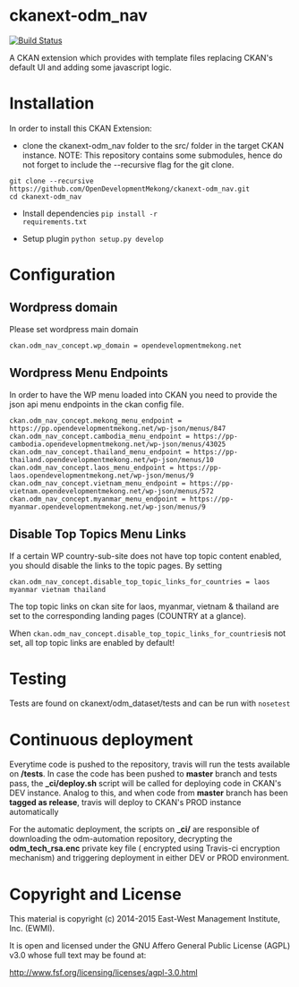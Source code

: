 ckanext-odm_nav
=================

[![Build Status](https://travis-ci.org/OpenDevelopmentMekong/ckanext-odm_nav.svg?branch=master)](https://travis-ci.org/OpenDevelopmentMekong/ckanext-odm_nav)

A CKAN extension which provides with template files replacing CKAN's default UI and adding some javascript logic.

# Installation

In order to install this CKAN Extension:

  * clone the ckanext-odm_nav folder to the src/ folder in the target CKAN instance. NOTE: This repository contains some submodules, hence do not forget to include the --recursive flag for the git clone.

 ```
 git clone --recursive https://github.com/OpenDevelopmentMekong/ckanext-odm_nav.git
 cd ckanext-odm_nav
 ```

 * Install dependencies
 <code>pip install -r requirements.txt</code>

 * Setup plugin
 <code>python setup.py develop</code>

# Configuration

## Wordpress domain

Please set wordpress main domain
```
ckan.odm_nav_concept.wp_domain = opendevelopmentmekong.net
```

## Wordpress Menu Endpoints

In order to have the WP menu loaded into CKAN you need to provide the json api menu endpoints in the ckan config file.

```
ckan.odm_nav_concept.mekong_menu_endpoint = https://pp.opendevelopmentmekong.net/wp-json/menus/847
ckan.odm_nav_concept.cambodia_menu_endpoint = https://pp-cambodia.opendevelopmentmekong.net/wp-json/menus/43025
ckan.odm_nav_concept.thailand_menu_endpoint = https://pp-thailand.opendevelopmentmekong.net/wp-json/menus/10
ckan.odm_nav_concept.laos_menu_endpoint = https://pp-laos.opendevelopmentmekong.net/wp-json/menus/9
ckan.odm_nav_concept.vietnam_menu_endpoint = https://pp-vietnam.opendevelopmentmekong.net/wp-json/menus/572
ckan.odm_nav_concept.myanmar_menu_endpoint = https://pp-myanmar.opendevelopmentmekong.net/wp-json/menus/9
```

## Disable Top Topics Menu Links

If a certain WP country-sub-site does not have top topic content enabled, you should disable the links to the topic pages. By setting

```
ckan.odm_nav_concept.disable_top_topic_links_for_countries = laos myanmar vietnam thailand
```

The top topic links on ckan site for laos, myanmar, vietnam & thailand are set to the corresponding landing pages (COUNTRY at a glance).

When ```ckan.odm_nav_concept.disable_top_topic_links_for_countries```is not set, all top topic links are enabled by default!

# Testing

Tests are found on ckanext/odm_dataset/tests and can be run with ```nosetest```

# Continuous deployment

Everytime code is pushed to the repository, travis will run the tests available on **/tests**. In case the code has been pushed to **master** branch and tests pass, the **_ci/deploy.sh** script will be called for deploying code in CKAN's DEV instance. Analog to this, and when code from **master** branch has been **tagged as release**, travis will deploy to CKAN's PROD instance automatically

For the automatic deployment, the scripts on **_ci/** are responsible of downloading the odm-automation repository, decrypting the **odm_tech_rsa.enc** private key file ( encrypted using Travis-ci encryption mechanism) and triggering deployment in either DEV or PROD environment.

# Copyright and License

This material is copyright (c) 2014-2015 East-West Management Institute, Inc. (EWMI).

It is open and licensed under the GNU Affero General Public License (AGPL) v3.0 whose full text may be found at:

http://www.fsf.org/licensing/licenses/agpl-3.0.html

